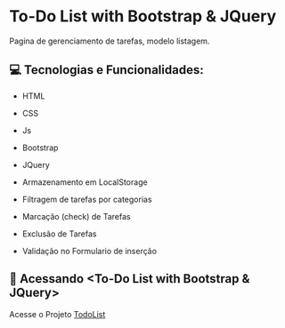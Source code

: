 # To-Do List with Bootstrap & JQuery

Pagina de gerenciamento de tarefas, modelo listagem.

## 💻 Tecnologias e Funcionalidades:

- HTML
- CSS
- Js
- Bootstrap
- JQuery

- Armazenamento em LocalStorage
- Filtragem de tarefas por categorias
- Marcação (check) de Tarefas
- Exclusão de Tarefas
- Validação no Formulario de inserção

## 🚀 Acessando <To-Do List with Bootstrap & JQuery>

Acesse o Projeto [TodoList](https://#)
